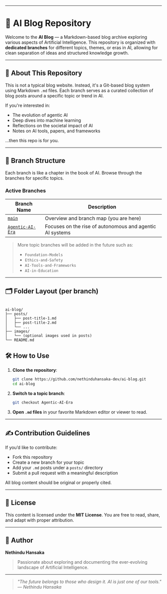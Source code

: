 
---


# 🧠 AI Blog Repository

Welcome to the **AI Blog** — a Markdown-based blog archive exploring various aspects of Artificial Intelligence. This repository is organized with **dedicated branches** for different topics, themes, or eras in AI, allowing for clean separation of ideas and structured knowledge growth.

---

## 📌 About This Repository

This is not a typical blog website. Instead, it's a Git-based blog system using Markdown `.md` files. Each branch serves as a curated collection of blog posts around a specific topic or trend in AI.

If you're interested in:
- The evolution of agentic AI
- Deep dives into machine learning
- Reflections on the societal impact of AI
- Notes on AI tools, papers, and frameworks

...then this repo is for you.

---

## 🌿 Branch Structure

Each branch is like a chapter in the book of AI. Browse through the branches for specific topics.

### Active Branches

| Branch Name       | Description                                                  |
|-------------------|--------------------------------------------------------------|
| [`main`](https://github.com/nethinduhansaka-dev/ai-blog)           | Overview and branch map (you are here)                     |
| [`Agentic-AI-Era`](https://github.com/nethinduhansaka-dev/ai-blog/tree/Agentic-AI-Era) | Focuses on the rise of autonomous and agentic AI systems  |

> More topic branches will be added in the future such as:
> - `Foundation-Models`
> - `Ethics-and-Safety`
> - `AI-Tools-and-Frameworks`
> - `AI-in-Education`

---

## 🗂 Folder Layout (per branch)

```

ai-blog/
├── posts/
│   ├── post-title-1.md
│   ├── post-title-2.md
│   └── ...
├── images/
│   └── (optional images used in posts)
└── README.md

````


## 🛠 How to Use

1. **Clone the repository**:
   ```bash
   git clone https://github.com/nethinduhansaka-dev/ai-blog.git
   cd ai-blog


2. **Switch to a topic branch**:

   ```bash
   git checkout Agentic-AI-Era
   ```

3. **Open `.md` files** in your favorite Markdown editor or viewer to read.

---

## ✍️ Contribution Guidelines

If you’d like to contribute:

* Fork this repository
* Create a new branch for your topic
* Add your `.md` posts under a `posts/` directory
* Submit a pull request with a meaningful description

All blog content should be original or properly cited.

---

## 📖 License

This content is licensed under the **MIT License**.
You are free to read, share, and adapt with proper attribution.

---

## 👤 Author

**Nethindu Hansaka**

> Passionate about exploring and documenting the ever-evolving landscape of Artificial Intelligence.

---

> *"The future belongs to those who design it. AI is just one of our tools."*
> — *Nethindu Hansaka*

```

